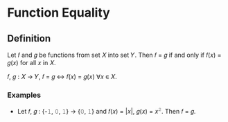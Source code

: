 # Function Equality

## Definition

Let &#x1D453; and &#x1D454; be functions from set &#x1D44B; into set &#x1D44C;. Then &#x1D453; = &#x1D454; if and only if &#x1D453;(&#x1D465;) = &#x1D454;(&#x1D465;) for all &#x1D465; in &#x1D44B;.

&#x1D453;, &#x1D454; : &#x1D44B; &#x2192; &#x1D44C;, &#x1D453; = &#x1D454; &#x2194; &#x1D453;(&#x1D465;) = &#x1D454;(&#x1D465;) &#x2200;&#x1D465; &#x2208; &#x1D44B;.

### Examples

- Let &#x1D453;, &#x1D454; : {-&#x1D7F7;, &#x1D7F6;, &#x1D7F7;} &#x2192; {&#x1D7F6;, &#x1D7F7;} and &#x1D453;(&#x1D465;) = |&#x1D465;|, &#x1D454;(&#x1D465;) = &#x1D465;<sup>&#x1D7F8;</sup>. Then &#x1D453; = &#x1D454;.